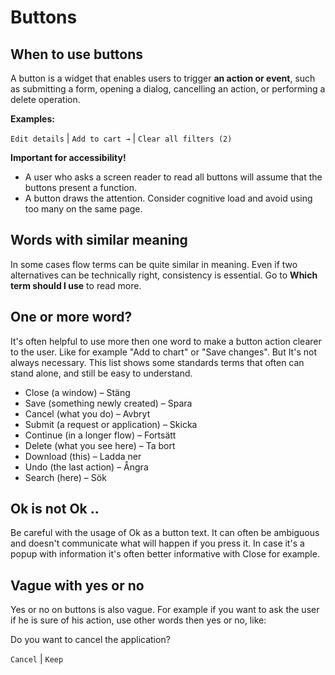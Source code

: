 # Buttons

## When to use buttons

A button is a widget that enables users to trigger **an action or event**, such as submitting a form, opening a dialog, cancelling an action, or performing a delete operation.

**Examples:**

`Edit details` | `Add to cart →` | `Clear all filters (2)`

**Important for accessibility!**

- A user who asks a screen reader to read all buttons will assume that the buttons present a function.
- A button draws the attention. Consider cognitive load and avoid using too many on the same page.

## Words with similar meaning

In some cases flow terms can be quite similar in meaning. Even if two alternatives can be technically right, consistency is essential. Go to **Which term should I use** to read more.

## One or more word?

It's often helpful to use more then one word to make a button action clearer to the user. Like for example "Add to chart" or "Save changes". But It's not always necessary. This list shows some standards terms that often can stand alone, and still be easy to understand.

- Close (a window) – Stäng
- Save (something newly created) – Spara
- Cancel (what you do) – Avbryt
- Submit (a request or application) – Skicka
- Continue (in a longer flow) – Fortsätt
- Delete (what you see here) – Ta bort
- Download (this) – Ladda ner
- Undo (the last action) – Ångra
- Search (here) – Sök

## Ok is not Ok ..

Be careful with the usage of Ok as a button text. It can often be ambiguous and doesn't communicate what will happen if you press it. In case it's a popup with information it's often better informative with Close for example.

## Vague with yes or no

Yes or no on buttons is also vague. For example if you want to ask the user if he is sure of his action, use other words then yes or no, like:

Do you want to cancel the application?

`Cancel` | `Keep`